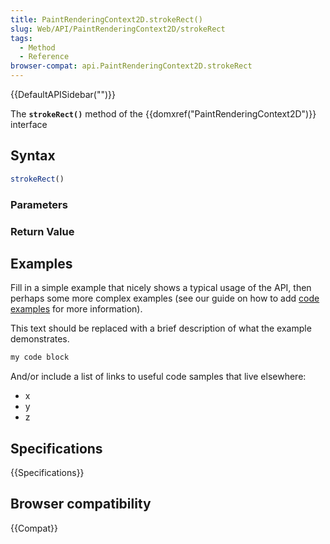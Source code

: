 ```yaml
---
title: PaintRenderingContext2D.strokeRect()
slug: Web/API/PaintRenderingContext2D/strokeRect
tags:
  - Method
  - Reference
browser-compat: api.PaintRenderingContext2D.strokeRect
---
```

{{DefaultAPISidebar("")}}

The **`strokeRect()`** method of the {{domxref("PaintRenderingContext2D")}} interface 

## Syntax

```js
strokeRect()
```

### Parameters



### Return Value



## Examples

Fill in a simple example that nicely shows a typical usage of the API, then perhaps some more complex examples (see our guide on how to add [code examples](/en-US/docs/MDN/Contribute/Structures/Code_examples) for more information).

This text should be replaced with a brief description of what the example demonstrates.

```js
my code block
```

And/or include a list of links to useful code samples that live elsewhere:

*   x
*   y
*   z

## Specifications

{{Specifications}}

## Browser compatibility

{{Compat}}

